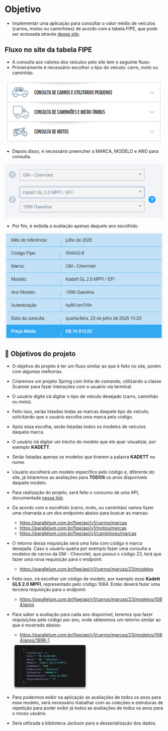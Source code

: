 # Objetivo
- Implementar uma aplicação para consultar o valor médio de veículos (carros, motos ou caminhões) de acordo com a tabela FIPE, que pode ser acessada através [desse site](https://veiculos.fipe.org.br/).

## Fluxo no site da tabela FIPE
- A consulta aos valores dos veículos pelo site tem o seguinte fluxo:
- Primeiramente é necessário escolher o tipo do veículo: carro, moto ou caminhão.

![image](./images/escolhaFipe.png)

- Depois disso, é necessário preencher a MARCA, MODELO e ANO para consulta.

![image](./images/dadosVeiculo.png)

- Por fim, é exibida a avaliação apenas daquele ano escolhido.

![image](./images/resultadoVeiculo.png)

## 🏁 Objetivos do projeto

- O objetivo do projeto é ter um fluxo similar ao que é feito no site, porém com algumas melhorias.
- Criaremos um projeto Spring com linha de comando, utilizando a classe Scanner para fazer interações com o usuário via terminal.
- O usuário digite irá digitar o tipo de veículo desejado (carro, caminhão ou moto).
- Feito isso, serão listadas todas as marcas daquele tipo de veículo, solicitando que o usuário escolha uma marca pelo código.
- Após essa escolha, serão listadas todos os modelos de veículos daquela marca.
- O usuário irá digitar um trecho do modelo que ele quer visualizar, por exemplo **KADETT**.
- Serão listadas apenas os modelos que tiverem a palavra **KADETT** no nome.
- Usuário escolherá um modelo específico pelo código e, diferente do site, já listaremos as avaliações para **TODOS** os anos disponíveis daquele modelo.

- Para realização do projeto, será feito o consumo de uma API, documentada [nesse link](https://deividfortuna.github.io/fipe/).

- De acordo com o escolhido (carro, moto, ou caminhão) vamos fazer uma chamada a um dos endpoints abaixo para buscar as marcas:
    - https://parallelum.com.br/fipe/api/v1/carros/marcas
    - https://parallelum.com.br/fipe/api/v1/motos/marcas
    - https://parallelum.com.br/fipe/api/v1/caminhoes/marcas

- O retorno dessa requisição será uma lista com código e marca desejada. Caso o usuário queira por exemplo fazer uma consulta a modelos de carros da GM - Chevrolet, que possui o código 23, terá que fazer uma nova requisição para o endpoint:
    - https://parallelum.com.br/fipe/api/v1/carros/marcas/23/modelos

- Feito isso, irá escolher um código de modelo, por exemplo esse **Kadett GLS 2.0 MPFI**, representado pelo código 1084. Então deverá fazer uma terceira requisição para o endpoint:
    - https://parallelum.com.br/fipe/api/v1/carros/marcas/23/modelos/1084/anos

- Para saber a avaliação para cada ano disponível, teremos que fazer requisições pelo código por ano, onde obteremos um retorno similar ao que é mostrado abaixo:
    - https://parallelum.com.br/fipe/api/v1/carros/marcas/23/modelos/1084/anos/1998-1

    <img width=50% src="./images/json.png" alt="JSON da requisição">



- Para podermos exibir na aplicação as avaliações de todos os anos para esse modelo, será necessário trabalhar com as coleções e estruturas de repetição para poder exibir já todos as avaliações de todos os anos para o nosso usuário.
- Será utilizada a biblioteca Jackson para a desserialização dos dados.


